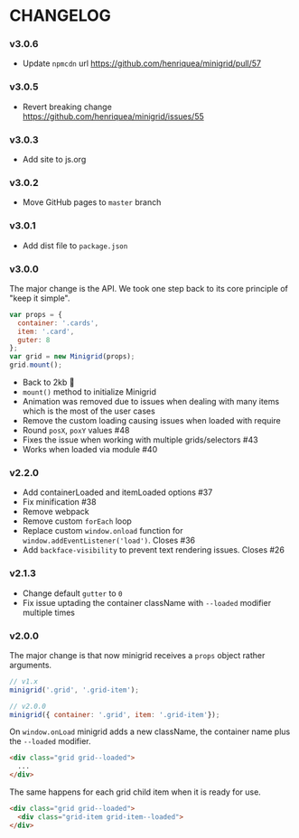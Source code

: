 # CHANGELOG

### v3.0.6

- Update `npmcdn` url https://github.com/henriquea/minigrid/pull/57

### v3.0.5

- Revert breaking change https://github.com/henriquea/minigrid/issues/55

### v3.0.3

- Add site to js.org

### v3.0.2

- Move GitHub pages to `master` branch

### v3.0.1

- Add dist file to `package.json`

### v3.0.0

The major change is the API. We took one step back to its core principle of "keep it simple".

```js
var props = {
  container: '.cards',
  item: '.card',
  guter: 8
};
var grid = new Minigrid(props);
grid.mount();
```

- Back to 2kb 🎉
- `mount()` method to initialize Minigrid
- Animation was removed due to issues when dealing with many items which is the most of the user cases
- Remove the custom loading causing issues when loaded with require
- Round `posX`, `poxY` values #48
- Fixes the issue when working with multiple grids/selectors #43
- Works when loaded via module #40

### v2.2.0

- Add containerLoaded and itemLoaded options #37
- Fix minification #38
- Remove webpack
- Remove custom `forEach` loop
- Replace custom `window.onload` function for `window.addEventListener('load')`. Closes #36
- Add `backface-visibility` to prevent text rendering issues. Closes #26

### v2.1.3

- Change default `gutter` to `0`
- Fix issue uptading the container className with `--loaded` modifier multiple times

### v2.0.0

The major change is that now minigrid receives a `props` object rather arguments.

```js
// v1.x
minigrid('.grid', '.grid-item');

// v2.0.0
minigrid({ container: '.grid', item: '.grid-item'});
```

On `window.onLoad` minigrid adds a new className, the container name plus the `--loaded` modifier.

```html
<div class="grid grid--loaded">
  ...
</div>
```

The same happens for each grid child item when it is ready for use.

```html
<div class="grid grid--loaded">
  <div class="grid-item grid-item--loaded">
</div>
```
